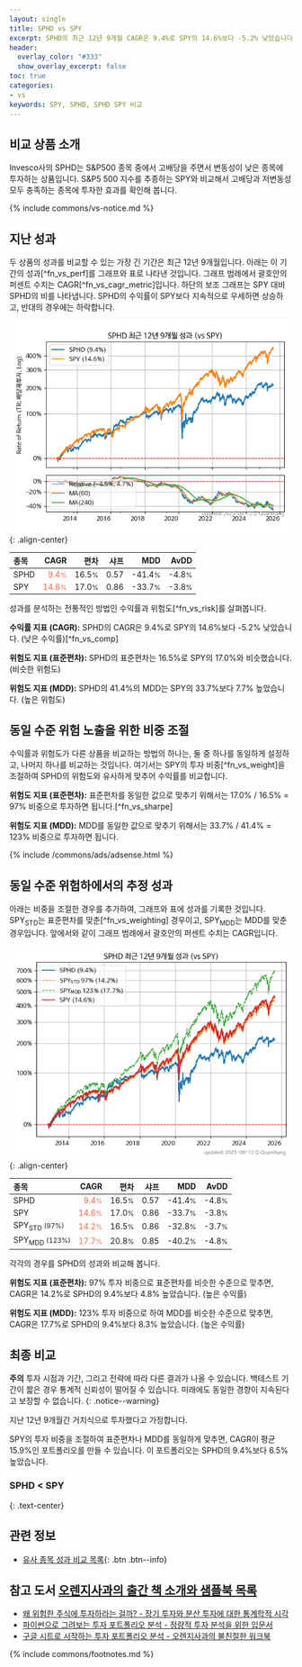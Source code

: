 ```yaml
---
layout: single
title: SPHD vs SPY
excerpt: SPHD의 최근 12년 9개월 CAGR은 9.4%로 SPY의 14.6%보다 -5.2% 낮았습니다.
header:
  overlay_color: "#333"
  show_overlay_excerpt: false
toc: true
categories:
- vs
keywords: SPY, SPHD, SPHD SPY 비교
---
```


## 비교 상품 소개


Invesco사의 SPHD는 S&P500 종목 중에서 고배당을 주면서 변동성이 낮은 종목에 투자하는 상품입니다. S&P5 500 지수를 추종하는 SPY와 비교해서 고배당과 저변동성 모두 충족하는 종목에 투자한 효과를 확인해 봅니다.



{% include commons/vs-notice.md %}

## 지난 성과

두 상품의 성과를 비교할 수 있는 가장 긴 기간은 최근 12년 9개월입니다. 아래는 이 기간의 성과[^fn_vs_perf]를 그래프와 표로 나타낸 것입니다.
그래프 범례에서 괄호안의 퍼센트 수치는 CAGR[^fn_vs_cagr_metric]입니다.
하단의 보조 그래프는 SPY 대비 SPHD의 비를 나타냅니다.
SPHD의 수익률이 SPY보다 지속적으로 우세하면 상승하고, 반대의 경우에는 하락합니다.

![SPHD](/vs/images/sphd-vs-spy_dual.png){: .align-center}

| **종목** | **CAGR** | **편차** | **샤프** | **MDD** | **AvDD** |
| :------------ | ------: | -----------: | -------: | ------: | -------: |
| SPHD | <span style="color: tomato">9.4<small>%</small></span> | 16.5<small>%</small> | 0.57 | -41.4<small>%</small> | -4.8<small>%</small> |
| SPY | <span style="color: tomato">14.6<small>%</small></span> | 17.0<small>%</small> | 0.86 | -33.7<small>%</small> | -3.8<small>%</small> |

<!-- more -->


성과를 분석하는 전통적인 방법인 수익률과 위험도[^fn_vs_risk]를 살펴봅니다.

**수익률 지표 (CAGR):** SPHD의 CAGR은 9.4%로 SPY의 14.6%보다 -5.2% 낮았습니다. (낮은 수익률)[^fn_vs_comp]

**위험도 지표 (표준편차):** SPHD의 표준편차는 16.5%로 SPY의 17.0%와 비슷했습니다. (비슷한 위험도)

**위험도 지표 (MDD):** SPHD의 41.4%의 MDD는 SPY의 33.7%보다 7.7% 높았습니다. (높은 위험도)



## 동일 수준 위험 노출을 위한 비중 조절

수익률과 위험도가 다른 상품을 비교하는 방법의 하나는, 둘 중 하나를 동일하게 설정하고, 나머지 하나를 비교하는 것입니다.
여기서는 SPY의 투자 비중[^fn_vs_weight]을 조절하여 SPHD의 위험도와 유사하게 맞추어 수익률를 비교합니다.

**위험도 지표 (표준편차):** 표준편차를 동일한 값으로 맞추기 위해서는 17.0% / 16.5% = 97% 비중으로 투자하면 됩니다.[^fn_vs_sharpe]

**위험도 지표 (MDD):** MDD를 동일한 값으로 맞추기 위해서는 33.7% / 41.4% = 123% 비중으로 투자하면 됩니다.


{% include /commons/ads/adsense.html %}



## 동일 수준 위험하에서의 추정 성과

아래는 비중을 조절한 경우를 추가하여, 그래프와 표에 성과를 기록한 것입니다.
SPY<sub>STD</sub>는 표준편차를 맞춘[^fn_vs_weighting] 경우이고, SPY<sub>MDD</sub>는 MDD를 맞춘 경우입니다.
앞에서와 같이 그래프 범례에서 괄호안의 퍼센트 수치는 CAGR입니다.


![SPHD](/vs/images/sphd-vs-spy.png){: .align-center}



| **종목** | **CAGR** | **편차** | **샤프** | **MDD** | **AvDD** |
| :------------ | ------: | -----------: | -------: | ------: | -------: |
| SPHD | <span style="color: tomato">9.4<small>%</small></span> | 16.5<small>%</small> | 0.57 | -41.4<small>%</small> | -4.8<small>%</small> |
| SPY | <span style="color: tomato">14.6<small>%</small></span> | 17.0<small>%</small> | 0.86 | -33.7<small>%</small> | -3.8<small>%</small> |
| SPY<sub>STD</sub> <small>(97%)</small> | <span style="color: tomato">14.2<small>%</small></span> | 16.5<small>%</small> | 0.86 | -32.8<small>%</small> | -3.7<small>%</small> |
| SPY<sub>MDD</sub> <small>(123%)</small> | <span style="color: tomato">17.7<small>%</small></span> | 20.8<small>%</small> | 0.85 | -40.2<small>%</small> | -4.8<small>%</small> |



각각의 경우를 SPHD의 성과와 비교해 봅니다.

**위험도 지표 (표준편차):** 97% 투자 비중으로 표준편차를 비슷한 수준으로 맞추면, CAGR은 14.2%로 SPHD의 9.4%보다 4.8% 높았습니다. (높은 수익률)

**위험도 지표 (MDD):** 123% 투자 비중으로 하여 MDD를 비슷한 수준으로 맞추면, CAGR은 17.7%로 SPHD의 9.4%보다 8.3% 높았습니다. (높은 수익률)




## 최종 비교

**주의** 투자 시점과 기간, 그리고 전략에 따라 다른 결과가 나올 수 있습니다. 백테스트 기간이 짧은 경우 통계적 신뢰성이 떨어질 수 있습니다. 미래에도 동일한 경향이 지속된다고 보장할 수 없습니다.
{: .notice--warning}

지난 12년 9개월간 거치식으로 투자했다고 가정합니다.

SPY의 투자 비중을 조절하여 표준편차나 MDD를 동일하게 맞추면, CAGR이 평균 15.9%인 포트폴리오를 만들 수 있습니다.
이 포트폴리오는 SPHD의 9.4%보다 6.5% 높았습니다.

### SPHD &lt; SPY
{: .text-center}


## 관련 정보

- [유사 종목 성과 비교 목록](/vs/){: .btn .btn--info}


## 참고 도서 [오렌지사과의 출간 책 소개와 샘플북 목록](https://kongdori.tistory.com/691)

- [왜 위험한 주식에 투자하라는 걸까? - 장기 투자와 분산 투자에 대한 통계학적 시각](https://kongdori.tistory.com/421)
- [파이썬으로 그려보는 투자 포트폴리오 분석  - 정량적 투자 분석을 위한 입문서](https://kongdori.tistory.com/643)
- [구글 시트로 시작하는 투자 포트폴리오 분석 - 오렌지사과의 불친절한 워크북](https://kongdori.tistory.com/449)

{% include commons/footnotes.md %}